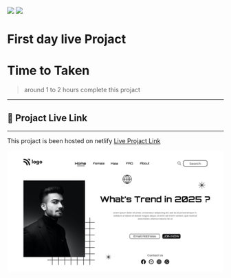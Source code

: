 [![](https://img.shields.io/badge/linkedin-blue?style=for-the-badge)](https://www.linkedin.com/in/ankush-kumar-275129176/)
[![](https://img.shields.io/badge/MYPORTFOLIO-blue?style=for-the-badge)](https://devloperankush.tk/ 'Link')

# **First day live Projact**

# Time to Taken
> around 1 to 2 hours complete this projact


---
## 🚀  Projact Live Link <br>
---
This projact is been hosted on netlify [Live Projact Link](https://candid-bubblegum-1a4e2f.netlify.app/)

![projact](./1.png)



<!-- [![Anurag's GitHub stats](https://github-readme-stats.vercel.app/api?username=Ankush8950)](https://github.com/anuraghazra/github-readme-stats) -->
